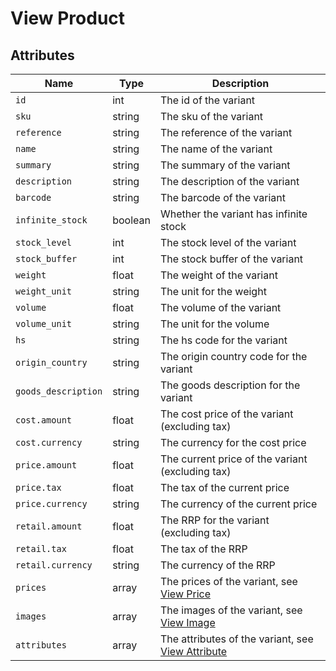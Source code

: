 # View Product

## Attributes

| Name                | Type    | Description                                                               |
|---------------------|---------|---------------------------------------------------------------------------|
| `id`                | int     | The id of the variant                                                     |
| `sku`               | string  | The sku of the variant                                                    |
| `reference`         | string  | The reference of the variant                                              |
| `name`              | string  | The name of the variant                                                   |
| `summary`           | string  | The summary of the variant                                                |
| `description`       | string  | The description of the variant                                            |
| `barcode`           | string  | The barcode of the variant                                                |
| `infinite_stock`    | boolean | Whether the variant has infinite stock                                    |
| `stock_level`       | int     | The stock level of the variant                                            |
| `stock_buffer`      | int     | The stock buffer of the variant                                           |
| `weight`            | float   | The weight of the variant                                                 |
| `weight_unit`       | string  | The unit for the weight                                                   |
| `volume`            | float   | The volume of the variant                                                 |
| `volume_unit`       | string  | The unit for the volume                                                   |
| `hs`                | string  | The hs code for the variant                                               |
| `origin_country`    | string  | The origin country code for the variant                                   |
| `goods_description` | string  | The goods description for the variant                                     |
| `cost.amount`       | float   | The cost price of the variant (excluding tax)                             |
| `cost.currency`     | string  | The currency for the cost price                                           |
| `price.amount`      | float   | The current price of the variant (excluding tax)                          |
| `price.tax`         | float   | The tax of the current price                                              |
| `price.currency`    | string  | The currency of the current price                                         |
| `retail.amount`     | float   | The RRP for the variant (excluding tax)                                   |
| `retail.tax`        | float   | The tax of the RRP                                                        |
| `retail.currency`   | string  | The currency of the RRP                                                   |
| `prices`            | array   | The prices of the variant, see [View Price](../Price/VIEW.md)             |
| `images`            | array   | The images of the variant, see [View Image](../Image/VIEW.md)             |
| `attributes`        | array   | The attributes of the variant, see [View Attribute](../Attribute/VIEW.md) |


